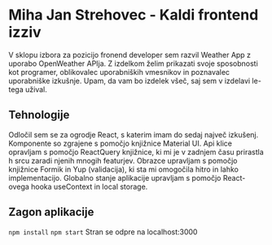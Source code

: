 # Miha Jan Strehovec - Kaldi frontend izziv

V sklopu izbora za pozicijo fronend developer sem razvil Weather App z uporabo OpenWeather APIja.
Z izdelkom želim prikazati svoje sposobnosti kot programer, oblikovalec uporabniških vmesnikov in poznavalec uporabniške izkušnje.
Upam, da vam bo izdelek všeč, saj sem v izdelavi le-tega užival.

## Tehnologije

Odločil sem se za ogrodje React, s katerim imam do sedaj največ izkušenj.
Komponente so zgrajene s pomočjo knjižnice Material UI.
Api klice opravljam s pomočjo ReactQuery knjižnice, ki mi je v zadnjem času prirastla h srcu zaradi njenih mnogih featurjev.
Obrazce upravljam s pomočjo knjižnice Formik in Yup (validacija), ki sta mi omogočila hitro in lahko implementacijo.
Globalno stanje aplikacije upravljam s pomočjo React-ovega hooka useContext in local storage.

## Zagon aplikacije

`npm install`
`npm start`
Stran se odpre na localhost:3000
